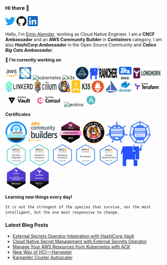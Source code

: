 ### Hi there 👋

<p align="left">
  <a href="https://twitter.com/alemdar_emin"><img alt="Twitter" height="32" width="32" src="assets/twitter.svg"></a>
  <a href="https://github.com/eminalemdar"><img alt="GitHub" height="32" width="32" src="assets/github.svg"></a>
  <a href="https://www.linkedin.com/in/emin-alemdar/"><img alt="LinkedIn" height="32" width="32" src="assets/linkedin.svg"></a>
</p>

Hello, I'm [Emin Alemdar](https://twitter.com/alemdar_emin), working as Cloud Native Engineer. I am a **CNCF Ambassador** and an **AWS Community Builder** in ***Containers*** category. I am also ***HashiCorp Ambassador*** in the Open Source Community and ***Calico Big Cats Ambassador***.


**🔭 I’m currently working on**
<p align="left"><img src="https://github.com/github/explore/raw/main/topics/aws/aws.png" alt="aws" width="40" height="40"/> <img src="assets/cncf-icon-color.png" alt="cncf" width="40" height="40"/> <img src="https://www.vectorlogo.zone/logos/kubernetes/kubernetes-icon.svg" alt="kubernetes" width="40" height="40"/> <img src="https://cncf-branding.netlify.app/img/projects/helm/icon/color/helm-icon-color.png" alt="k3s" width="40" height="40"/> <img src="assets/eso-logo.png" alt="linkerd" width="40" height="40"/> <img alt="rancher" height="40" width="90" src="assets/rancher-logo.svg"> <img alt="rke" height="40" width="40" src="assets/rke.svg"> <img alt="longhorn" height="40" width="90" src="assets/longhorn-logo.svg"> <img src="assets/linkerd-logo.svg" alt="linkerd" width="90" height="40"/> <img src="assets/cilium.svg" alt="cilium" width="70" height="40"/> <img src="assets/calico.png" alt="calico" width="40" height="40"/> <img src="assets/k3s-logo.svg" alt="k3s" width="60" height="40"/> <img src="assets/prometheus-icon.svg" alt="prometheus" width="40" height="40"/> <img src="assets/istio-icon.svg" alt="istio" width="40" height="40"/> <img src="https://github.com/github/explore/raw/main/topics/docker/docker.png" alt="docker" width="40" height="40"/> <img src="assets/terraform-logo.svg" alt="terraform" width="90" height="40"/> <img src="assets/vault-logo.svg" alt="terraform" width="90" height="40"/> <img src="assets/consul-logo.svg" alt="terraform" width="90" height="40"/> <img src="https://www.vectorlogo.zone/logos/jenkins/jenkins-icon.svg" alt="jenkins" width="40" height="40"/> <img src="assets/ansible.svg" alt="ansible" width="40" height="40"/>
</p>

**Certificates**
<p align="left"><img src="assets/certificates/cncf-ambassador-spring-2023.png" alt="cncf" width="70" height="70"/><img src="assets/certificates/community-builder.png" alt="aws" width="100" height="70"/> <img src="assets/certificates/hashicorp-ambassador-2023.png" alt="hashicorp" width="70" height="70"/> <img src="assets/certificates/Calico_Big_Cat_logo.png" alt="hashicorp" width="70" height="70"/> <img src="assets/certificates/cka.png" alt="cka" width="70" height="70"/> <img src="assets/certificates/cks.png" alt="cka" width="70" height="70"/> <img src="assets/certificates/AWS-DevOps.png" alt="devops" width="70" height="70"/> <img src="assets/certificates/AWS-sap.png" alt="sap" width="70" height="70"/> <img src="assets/certificates/AWS-saa.png" alt="saa" width="70" height="70"/> <img src="assets/certificates/AWS-developer.png" alt="developer" width="70" height="70"/> <img src="assets/certificates/AWS-sysops.png" alt="sysops" width="70" height="70"/> <img src="assets/certificates/rancher.svg" alt="rancher" width="70" height="70"/> <img src="assets/certificates/terraform-chip.png" alt="terraform" width="70" height="70"/> <img src="assets/certificates/terraform-associate.png" alt="terraform" width="70" height="70"/>
</p>

**Learning new things every day!**

``It is not the strongest of the species that survive, nor the most intelligent, but the one most responsive to change.``

### Latest Blog Posts
<!-- BLOG-POST-LIST:START -->
- [External Secrets Operator Integration with HashiCorp Vault](https://eminalemdar.medium.com/external-secrets-operator-integration-with-hashicorp-vault-aff3f956237b?source=rss-b3bf23b97abd------2)
- [Cloud Native Secret Management with External Secrets Operator](https://eminalemdar.medium.com/cloud-native-secret-management-with-external-secrets-operator-2912f41f9c49?source=rss-b3bf23b97abd------2)
- [Manage Your AWS Resources from Kubernetes with ACK](https://eminalemdar.medium.com/manage-your-aws-resources-from-kubernetes-with-ack-3cf06a4b0770?source=rss-b3bf23b97abd------2)
- [New Way of HCI — Harvester](https://blog.kloia.com/new-way-of-hci-harvester-a2440002a628?source=rss-b3bf23b97abd------2)
- [Karpenter Cluster Autoscaler](https://blog.kloia.com/karpenter-cluster-autoscaler-76d7f7ec0d0e?source=rss-b3bf23b97abd------2)
<!-- BLOG-POST-LIST:END -->
